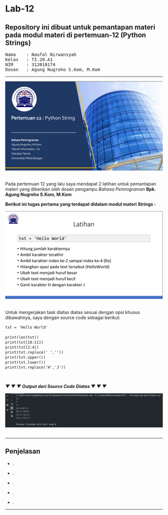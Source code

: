 # Lab-12
## Repository ini dibuat untuk pemantapan materi pada modul materi di pertemuan-12 (Python Strings) <br>

<pre>
Nama    : Naufal Nirwansyah 
Kelas   : TI.20.A1
NIM     : 312010174
Dosen   : Agung Nugroho S.Kom, M.Kom
</pre>
***
<div align="center">
<img src="images/covermodul.png" >
</div> <br>

Pada pertemuan 12 yang lalu saya mendapat 2 latihan untuk pemantapan materi yang diberikan oleh
dosen pengampu *Bahasa Pemrograman* **Bpk. Agung Nugroho S.Kom, M.Kom** <br>

**Berikut ini tugas pertama yang terdapat didalam modul materi **Strings** :** <br>

<div align="center">
<img src="images/task1.png" >
</div> <br>

Untuk mengerjakan task diatas diatas sesuai dengan opsi khusus dibawahnya, saya dengan source code sebagai berikut: <br>

```
txt = 'Hello World'

print(len(txt))
print(txt[10:11])
print(txt[2:4])
print(txt.replace(' ',''))
print(txt.upper())
print(txt.lower())
print(txt.replace('H','J'))
```
<br>

***▼ ▼ ▼ Output dari Source Code Diatas ▼ ▼ ▼***
<br>


<div align="center">
<img src="images/result1.png" >
</div> <br>

***
## Penjelasan

- .

- .

- . 

- .

- .

***